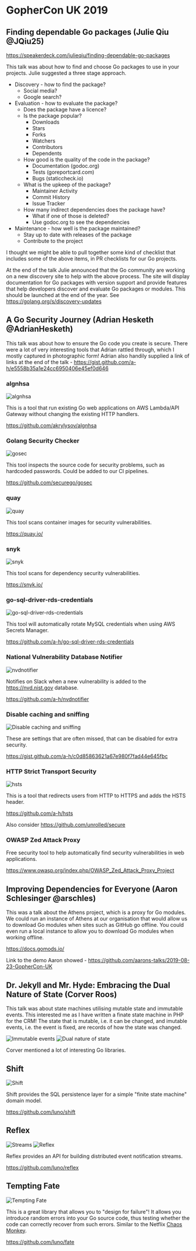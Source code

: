 # GopherCon UK 2019

## Finding dependable Go packages (Julie Qiu @JQiu25)

https://speakerdeck.com/julieqiu/finding-dependable-go-packages

This talk was about how to find and choose Go packages to use in your projects. Julie suggested a three stage approach.

- Discovery - how to find the package?
  - Social media?
  - Google search?
- Evaluation - how to evaluate the package?
  - Does the package have a licence?
  - Is the package popular?
    - Downloads
    - Stars
    - Forks
    - Watchers
    - Contributors
    - Dependents
  - How good is the quality of the code in the package?
    - Documentation (godoc.org)
    - Tests (goreportcard.com)
    - Bugs (staticcheck.io)
  - What is the upkeep of the package?
    - Maintainer Activity
    - Commit History
    - Issue Tracker
  - How many indirect dependencies does the package have?
    - What if one of those is deleted?
    - Use godoc.org to see the dependencies
- Maintenance - how well is the package maintained?
  - Stay up to date with releases of the package
  - Contribute to the project

I thought we might be able to pull together some kind of checklist that includes some of the above items, in PR checklists for our Go projects.

At the end of the talk Julie announced that the Go community are working on a new discovery site to help with the above process. The site will display documentation for Go packages with version support and provide features that help developers discover and evaluate Go packages or modules. This should be launched at the end of the year. See https://golang.org/s/discovery-updates

## A Go Security Journey (Adrian Hesketh @AdrianHesketh)

This talk was about how to ensure the Go code you create is secure. There were a lot of very interesting tools that Adrian rattled through, which I mostly captured in photographic form! Adrian also handily supplied a link of links at the end of the talk - https://gist.github.com/a-h/e5558b35a1e24cc6950406e45ef0d646

### algnhsa

![algnhsa](./algnhsa.jpg)

This is a tool that run existing Go web applications on AWS Lambda/API Gateway without changing the existing HTTP handlers.

https://github.com/akrylysov/algnhsa

### Golang Security Checker

![gosec](./gosec.jpg)

This tool inspects the source code for security problems, such as hardcoded passwords. Could be added to our CI pipelines.

https://github.com/securego/gosec

### quay

![quay](./quay.jpg)

This tool scans container images for security vulnerabilities.

https://quay.io/

### snyk

![snyk](./snyk.jpg)

This tool scans for dependency security vulnerabilities.

https://snyk.io/

### go-sql-driver-rds-credentials

![go-sql-driver-rds-credentials](./go-sql-driver-rds-credentials.jpg)

This tool will automatically rotate MySQL credentials when using AWS Secrets Manager.

https://github.com/a-h/go-sql-driver-rds-credentials

### National Vulnerability Database Notifier

![nvdnotifier](./nvdnotifier.jpg)

Notifies on Slack when a new vulnerability is added to the https://nvd.nist.gov database.

https://github.com/a-h/nvdnotifier

### Disable caching and sniffing

![Disable caching and sniffing](./caching_sniffing.jpg)

These are settings that are often missed, that can be disabled for extra security.

https://gist.github.com/a-h/c0d85863621a67e980f7fad44e645fbc

### HTTP Strict Transport Security

![hsts](./hsts.jpg)

This is a tool that redirects users from HTTP to HTTPS and adds the HSTS header.

https://github.com/a-h/hsts

Also consider https://github.com/unrolled/secure

### OWASP Zed Attack Proxy

Free security tool to help automatically find security vulnerabilities in web applications.

https://www.owasp.org/index.php/OWASP_Zed_Attack_Proxy_Project

## Improving Dependencies for Everyone (Aaron Schlesinger @arschles)

This was a talk about the Athens project, which is a proxy for Go modules. We could run an instance of Athens at our organisation that would allow us to download Go modules when sites such as GitHub go offline. You could even run a local instance to allow you to download Go modules when working offline.

https://docs.gomods.io/

Link to the demo Aaron showed - https://github.com/aarons-talks/2019-08-23-GopherCon-UK

## Dr. Jekyll and Mr. Hyde: Embracing the Dual Nature of State (Corver Roos)

This talk was about state machines utilising mutable state and immutable events. This interested me as I have written a finate state machine in PHP for the CRM! The state that is mutable, i.e. it can be changed, and imutable events, i.e. the event is fixed, are records of how the state was changed.

![Immutable events](./immutable_events.jpg)
![Dual nature of state](./dual_nature_of_state.jpg)

Corver mentioned a lot of interesting Go libraries.

## Shift

![Shift](./shift.jpg)

Shift provides the SQL persistence layer for a simple "finite state machine" domain model.

https://github.com/luno/shift

## Reflex

![Streams](./streams.jpg)
![Reflex](./reflex.jpg)

Reflex provides an API for building distributed event notification streams.

https://github.com/luno/reflex

## Tempting Fate

![Tempting Fate](./tempting_fate.jpg)

This is a great library that allows you to "design for failure"! It allows you introduce random errors into your Go source code, thus testing whether the code can correctly recover from such errors. Similar to the Netflix [Chaos Monkey](https://netflix.github.io/chaosmonkey/).

https://github.com/luno/fate
